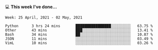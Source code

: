 💻 **This week I've done...**

<!--START_SECTION:waka-->
```text
Week: 25 April, 2021 - 02 May, 2021

Python      3 hrs 24 mins       ████████████████░░░░░░░░░   63.75 % 
Other       43 mins             ███░░░░░░░░░░░░░░░░░░░░░░   13.41 % 
Bash        34 mins             ██░░░░░░░░░░░░░░░░░░░░░░░   10.87 % 
JSON        11 mins             ░░░░░░░░░░░░░░░░░░░░░░░░░   03.49 % 
VimL        10 mins             ░░░░░░░░░░░░░░░░░░░░░░░░░   03.26 %
```
<!--END_SECTION:waka-->
